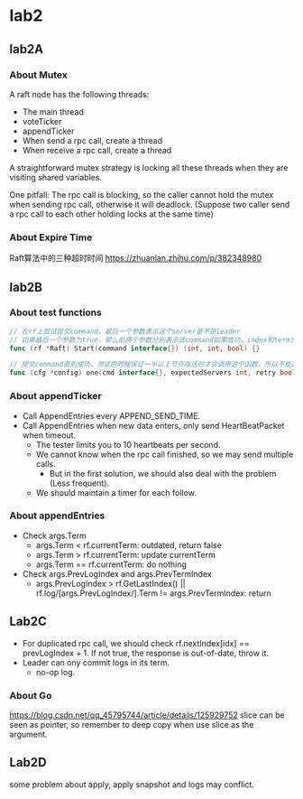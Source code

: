 # lab2

## lab2A

### About Mutex

A raft node has the following threads:
- The main thread
- voteTicker
- appendTicker
- When send a rpc call, create a thread
- When receive a rpc call, create a thread

A straightforward mutex strategy is locking all these threads when they are visiting shared variables.

One pitfall: The rpc call is blocking, so the caller cannot hold the mutex when sending rpc call, otherwise it will deadlock. 
(Suppose two caller send a rpc call to each other holding locks at the same time)

### About Expire Time

Raft算法中的三种超时时间 https://zhuanlan.zhihu.com/p/382348980

## lab2B

### About test functions

```go
// 在rf上尝试提交command，最后一个参数表示这个server是不是leader
// 如果最后一个参数为true，那么前两个参数分别表示该command如果成功，index和term分别是多少
func (rf *Raft) Start(command interface{}) (int, int, bool) {}

// 提交command直到成功，测试的时候保证一半以上节点存活时才会调用这个函数，所以不能达成一致就是出错
func (cfg *config) one(cmd interface{}, expectedServers int, retry bool) int {}
```

### About appendTicker

- Call AppendEntries every APPEND_SEND_TIME.
- Call AppendEntries when new data enters, only send HeartBeatPacket when timeout.
  - The tester limits you to 10 heartbeats per second.
  - We cannot know when the rpc call finished, so we may send multiple calls.
    - But in the first solution, we should also deal with the problem (Less frequent).
  - We should maintain a timer for each follow.

### About appendEntries

- Check args.Term
  - args.Term < rf.currentTerm: outdated, return false
  - args.Term > rf.currentTerm: update currentTerm
  - args.Term == rf.currentTerm: do nothing
- Check args.PrevLogIndex and args.PrevTermIndex
  - args.PrevLogIndex > rf.GetLastIndex() || rf.log/[args.PrevLogIndex/].Term != args.PrevTermIndex: return

## Lab2C

- For duplicated rpc call, we should check rf.nextIndex[idx] == prevLogIndex + 1. If not true, the response is out-of-date, throw it.
- Leader can ony commit logs in its term.
  - no-op log.

### About Go

https://blog.csdn.net/qq_45795744/article/details/125929752
slice can be seen as pointer, so remember to deep copy when use slice as the argument.

## Lab2D

some problem about apply, apply snapshot and logs may conflict.
